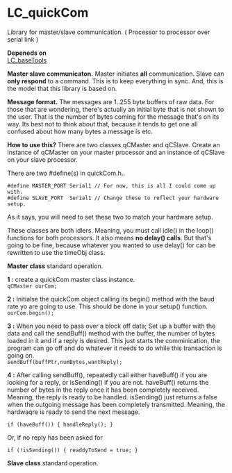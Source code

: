 # LC_quickCom
Library for master/slave communication. ( Processor to processor over serial link )

**Depeneds on**  
[LC_baseTools](https://github.com/leftCoast/LC_baseTools)

**Master slave communicaton.** Master initiates **all** communication. Slave can **only respond** to a command. This is to keep everything in sync. And, this is the model that this library is based on.

**Message format.** The messages are 1..255 byte buffers of raw data. For those that are wondering, there's actually an initial byte that is not shown to the user. That is the number of bytes coming for the message that's on its way. Its best not to think about that, because it tends to get one all confused about how many bytes a message is etc.

**How to use this?** There are two classes qCMaster and qCSlave. Create an instance of qCMaster on your master processor and an instance of qCSlave on your slave processor. 

There are two #define(s) in quickCom.h..
```
#define MASTER_PORT	Serial1	// For now, this is all I could come up with.
#define SLAVE_PORT	Serial1	// Change these to reflect your hardware setup.
```
As it says, you will need to set these two to match your hardware setup.

These classes are both idlers. Meaning, you must call idle() in the loop() functions for both processors. It also means **no delay() calls**. But that's going to be fine, because whatever you wanted to use delay() for can be rewritten to use the timeObj class.

**Master class** standard operation.  


**1 :** create a quickCom master class instance.  
```qCMaster ourCom;```

**2 :** Initialse the quickCom object calling its begin() method with the baud rate yo are going to use. This should be done in your setup() function.  
```ourCom.begin();```

**3 :** When you need to pass over a block off data; Set up a buffer with the data and call the sendBuff() method with the buffer, the number of bytes loaded in it and if a reply is desired. This just starts the comminication, the program can go off and do whatever it needs to do while this transaction is going on.  
```sendBuff(buffPtr,numBytes,wantReply);```

**4 :** After calling sendBuff(), repeatedly call either haveBuff() if you are looking for a reply, or isSending() if you are not. haveBuff() returns the number of bytes in the reply once it has been completely received. Meaning, the reply is ready to be handled. isSending() just returns a false when the outgoing message has been completely transmitted. Meaning, the hardwaqre is ready to send the next message.  

```if (haveBuff()) { handleReply(); }```  

Or, if no reply has been asked for  

```if (!isSending()) { readdyToSend = true; }```  


**Slave class** standard operation.

